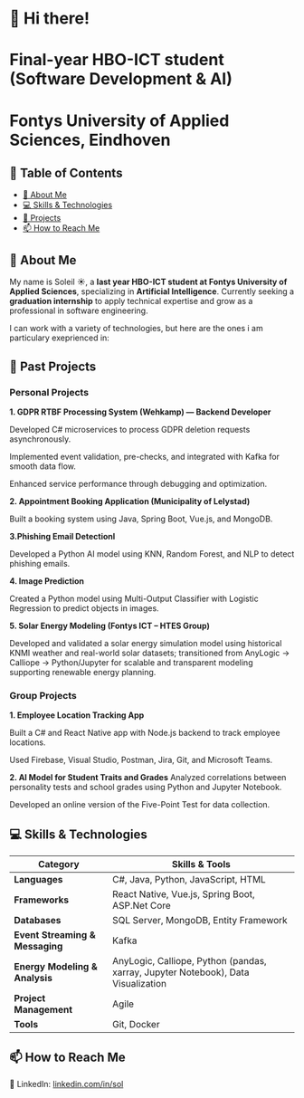 # 👋 Hi there! 

# Final-year HBO-ICT student (Software Development & AI)
# Fontys University of Applied Sciences, Eindhoven



## 📖 Table of Contents  
- [👀 About Me](#-about-me)  
- [💻 Skills & Technologies](#-skills--technologies)  
- [🚀 Projects](#️-projects)  
- [📫 How to Reach Me](#-how-to-reach-me)  





## 👀 About Me  
My name is Soleil ☀️, a **last year HBO-ICT student at Fontys University of Applied Sciences**, specializing in **Artificial Intelligence**. Currently seeking a **graduation internship** to apply technical expertise and grow as a professional in software engineering.



I can work with a variety of technologies, but here are the ones i am particulary exeprienced in:



## 🚀 Past Projects 

### Personal Projects

**1. GDPR RTBF Processing System (Wehkamp) — Backend Developer**

Developed C# microservices to process GDPR deletion requests asynchronously.

Implemented event validation, pre-checks, and integrated with Kafka for smooth data flow.

Enhanced service performance through debugging and optimization.


**2. Appointment Booking Application (Municipality of Lelystad)**

Built a booking system using Java, Spring Boot, Vue.js, and MongoDB.


**3.Phishing Email Detectionl**

   Developed a Python AI model using KNN, Random Forest, and NLP to detect phishing emails.

**4. Image Prediction**

Created a Python model using Multi-Output Classifier with Logistic Regression to predict objects in images.

**5. Solar Energy Modeling (Fontys ICT – HTES Group)**

Developed and validated a solar energy simulation model using historical KNMI weather and real-world solar datasets; transitioned from AnyLogic → Calliope → Python/Jupyter for scalable and transparent modeling supporting renewable energy planning.


### Group Projects

**1. Employee Location Tracking App**

 Built a C# and React Native app with Node.js backend to track employee locations.

Used Firebase, Visual Studio, Postman, Jira, Git, and Microsoft Teams.

**2. AI Model for Student Traits and Grades**
Analyzed correlations between personality tests and school grades using Python and Jupyter Notebook.

Developed an online version of the Five-Point Test for data collection.

## 💻 Skills & Technologies

| Category                     | Skills & Tools                              |
|-------------------------------|--------------------------------------------|
| **Languages**                 | C#, Java, Python, JavaScript, HTML         |
| **Frameworks**                | React Native, Vue.js, Spring Boot, ASP.Net Core |
| **Databases**                 | SQL Server, MongoDB, Entity Framework      |
| **Event Streaming & Messaging** | Kafka                                     |
| **Energy Modeling & Analysis**  | AnyLogic, Calliope, Python (pandas, xarray, Jupyter Notebook), Data Visualization |
| **Project Management**        | Agile                         |
| **Tools**                     | Git, Docker                                 |


## 📫 How to Reach Me  
🔗 LinkedIn: [linkedin.com/in/sol](http://linkedin.com/in/sol)  

